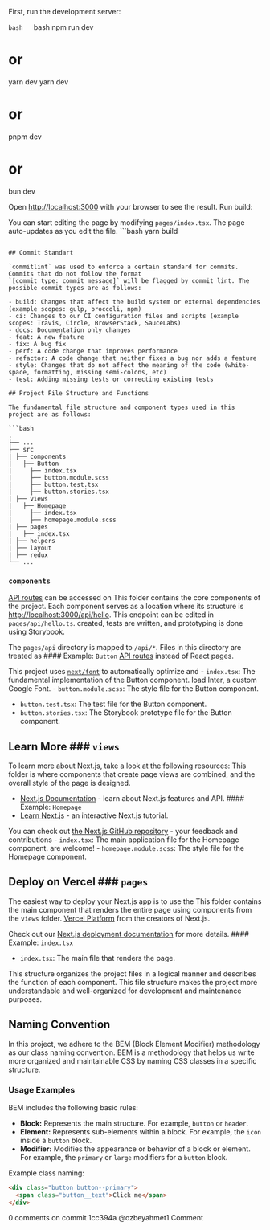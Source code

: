 First, run the development server:

`bash	`bash npm run dev

# or

yarn dev yarn dev

# or

pnpm dev

# or

bun dev `	`

Open [http://localhost:3000](http://localhost:3000) with your browser to see the result. Run build:

You can start editing the page by modifying `pages/index.tsx`. The page auto-updates as you edit the file. ```bash yarn
build

````

## Commit Standart

`commitlint` was used to enforce a certain standard for commits. Commits that do not follow the format
`[commit type: commit message]` will be flagged by commit lint. The possible commit types are as follows:

- build: Changes that affect the build system or external dependencies (example scopes: gulp, broccoli, npm)
- ci: Changes to our CI configuration files and scripts (example scopes: Travis, Circle, BrowserStack, SauceLabs)
- docs: Documentation only changes
- feat: A new feature
- fix: A bug fix
- perf: A code change that improves performance
- refactor: A code change that neither fixes a bug nor adds a feature
- style: Changes that do not affect the meaning of the code (white-space, formatting, missing semi-colons, etc)
- test: Adding missing tests or correcting existing tests

## Project File Structure and Functions

The fundamental file structure and component types used in this project are as follows:

```bash
.
├── ...
├── src
| ├── components
|   ├── Button
|     ├── index.tsx
|     ├── button.module.scss
|     ├── button.test.tsx
|     ├── button.stories.tsx
| ├── views
|   ├── Homepage
|     ├── index.tsx
|     ├── homepage.module.scss
| ├── pages
|   ├── index.tsx
| ├── helpers
| ├── layout
| ├── redux
└── ...
````

### `components`

[API routes](https://nextjs.org/docs/api-routes/introduction) can be accessed on This folder contains the core
components of the project. Each component serves as a location where its structure is
[http://localhost:3000/api/hello](http://localhost:3000/api/hello). This endpoint can be edited in `pages/api/hello.ts`.
created, tests are written, and prototyping is done using Storybook.

The `pages/api` directory is mapped to `/api/*`. Files in this directory are treated as #### Example: `Button`
[API routes](https://nextjs.org/docs/api-routes/introduction) instead of React pages.

This project uses [`next/font`](https://nextjs.org/docs/basic-features/font-optimization) to automatically optimize
and - `index.tsx`: The fundamental implementation of the Button component. load Inter, a custom Google Font. -
`button.module.scss`: The style file for the Button component.

- `button.test.tsx`: The test file for the Button component.
- `button.stories.tsx`: The Storybook prototype file for the Button component.

## Learn More ### `views`

To learn more about Next.js, take a look at the following resources: This folder is where components that create page
views are combined, and the overall style of the page is designed.

- [Next.js Documentation](https://nextjs.org/docs) - learn about Next.js features and API. #### Example: `Homepage`
- [Learn Next.js](https://nextjs.org/learn) - an interactive Next.js tutorial.

You can check out [the Next.js GitHub repository](https://github.com/vercel/next.js/) - your feedback and
contributions - `index.tsx`: The main application file for the Homepage component. are welcome! -
`homepage.module.scss`: The style file for the Homepage component.

## Deploy on Vercel ### `pages`

The easiest way to deploy your Next.js app is to use the This folder contains the main component that renders the entire
page using components from the `views` folder.
[Vercel Platform](https://vercel.com/new?utm_medium=default-template&filter=next.js&utm_source=create-next-app&utm_campaign=create-next-app-readme)
from the creators of Next.js.

Check out our [Next.js deployment documentation](https://nextjs.org/docs/deployment) for more details. #### Example:
`index.tsx`

- `index.tsx`: The main file that renders the page.

This structure organizes the project files in a logical manner and describes the function of each component. This file
structure makes the project more understandable and well-organized for development and maintenance purposes.

## Naming Convention

In this project, we adhere to the BEM (Block Element Modifier) methodology as our class naming convention. BEM is a
methodology that helps us write more organized and maintainable CSS by naming CSS classes in a specific structure.

### Usage Examples

BEM includes the following basic rules:

- **Block:** Represents the main structure. For example, `button` or `header`.
- **Element:** Represents sub-elements within a block. For example, the `icon` inside a `button` block.
- **Modifier:** Modifies the appearance or behavior of a block or element. For example, the `primary` or `large`
  modifiers for a `button` block.

Example class naming:

```html
<div class="button button--primary">
  <span class="button__text">Click me</span>
</div>
```

0 comments on commit 1cc394a @ozbeyahmet1 Comment
